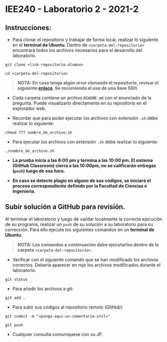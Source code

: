 # IEE240 - Laboratorio 2 - 2021-2

## Instrucciones:
- Para clonar el repositorio y trabajar de forma local, realizar lo siguiente en el **terminal de Ubuntu**. Dentro de `<carpeta-del-repositorio>` encontrará todos los archivos necesarios para el desarrollo del laboratorio.
```shell
git clone <link-repositorio-alumno>
```
```shell
cd <carpeta-del-repositorio>
```

> **NOTA: En caso tenga algún error clonando el repositorio, revisar el siguiente [enlace](https://github.blog/2020-12-15-token-authentication-requirements-for-git-operations/). Se recomienda el uso de una llave SSH.**

- Cada carpeta contiene un archivo `README.md` con el enunciado de la pregunta. Puede visualizarlo directamente en su repositorio en el explorador web.

- Recordar que para poder ejecutar los archivos con extensión `.sh` debe realizar lo siguiente:
```shell
chmod 777 nombre_de_archivo.sh
```

- Para ejecutar los archivos con extensión `.sh` debe realizar lo siguiente:
```shell
./nombre_de_archivo.sh
```

- **La prueba inicia a las 8:00 pm y termina a las 10:00 pm. El sistema (GitHub Classroom) cierra a las 10:00pm, no se calificarán entregas (`push`) luego de esa hora.**

- **En caso se detecte plagio en alguno de sus códigos, se iniciará el proceso correspondiente definido por la Facultad de Ciencias e Ingeniería.**

## Subir solución a GitHub para revisión.
Al terminar el laboratorio y luego de validar localmente la correcta ejecución de su programa, realizar un `push` de su solución a su laboratorio para su corrección. Para ello ejecute los siguientes comandos en un **terminal de Ubuntu**. 

>  **NOTA: Los comandos a continuación debe ejecutarlos dentro de la carpeta `<carpeta-del-repositorio>`.**

- Verificar con el siguiente comando que se han modificado los archivos correctos. Debería aparecer en rojo los archivos modificados durante el laboratorio.
```
git status
```
- Para añadir los archivos a git:
```
git add .
```
- Para subir sus códigos al repositorio remoto (GitHub):
```
git commit -m "<ponga-aqui-un-comentario-util>"
```
```shell
git push
```
- Cualquier consulta comuníquese con su JP.